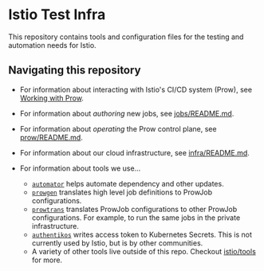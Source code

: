 # Istio Test Infra

This repository contains tools and configuration files for the testing and automation needs for Istio.

## Navigating this repository

* For information about interacting with Istio's CI/CD system (Prow), see [Working with Prow](https://github.com/istio/istio/wiki/Working-with-Prow).

* For information about _authoring_ new jobs, see [jobs/README.md](prow/config/jobs/README.md).

* For information about _operating_ the Prow control plane, see [prow/README.md](prow/README.md).

* For information about our cloud infrastructure, see [infra/README.md](infra/README.md).

* For information about tools we use...
    * [`automator`](tools/automator/README.md) helps automate dependency and other updates.
    * [`prowgen`](tools/prowgen/README.md) translates high level job definitions to ProwJob configurations.
    * [`prowtrans`](tools/prowtrans/README.md) translates ProwJob configurations to other ProwJob configurations. For example, to run the same jobs in the private infrastructure.
    * [`authentikos`](authentikos/README.md) writes access token to Kubernetes Secrets. This is not currently used by Istio, but is by other communities.
    * A variety of other tools live outside of this repo. Checkout [istio/tools](https://github.com/istio/tools) for more.
